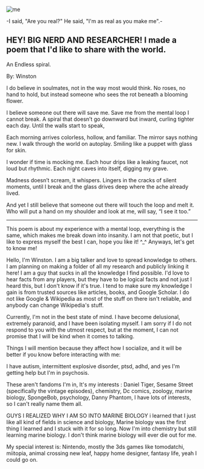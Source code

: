 
![me](https://i.pinimg.com/736x/a6/60/1e/a6601e986386d6044497e4a96e141f1c.jpg)

-I said, "Are you real?" He said, "I'm as real as you make me".-

HEY! BIG NERD AND RESEARCHER! I made a poem that I'd like to share with the world.
--------
An Endless spiral.

By: Winston
 
I do believe in soulmates, not in the way most would think.
No roses, no hand to hold, but instead someone who sees the rot beneath a blooming flower.

I believe someone out there will save me. Save me from the mental loop I cannot break. A spiral that doesn’t go downward but inward, curling tighter each day. Until the walls start to speak,

Each morning arrives colorless, hollow, and familiar. The mirror says nothing new. I walk through the world on autoplay. Smiling like a puppet with glass for skin. 

I wonder if time is mocking me. Each hour drips like a leaking faucet, not loud but rhythmic. Each night caves into itself, digging my grave. 

Madness doesn’t scream, it whispers. Lingers in the cracks of silent moments, until I break and the glass drives deep where the ache already lived.

And yet I still believe that someone out there will touch the loop and melt it. Who will put a hand on my shoulder and look at me, will say, “I see it too.”

----------------
This poem is about my experience with a mental loop, everything is the same, which makes me break down into insanity. I am not that poetic, but I like to express myself the best I can, hope you like it! ^_^ Anyways, let's get to know me!

Hello, I'm Winston. I am a big talker and love to spread knowledge to others. I am planning on making a folder of all my research and publicly linking it here! I am a guy that sucks in all the knowledge I find possible. I'd love to hear facts from any players, but they have to be logical facts and not just I heard this, but I don't know if it's true. I tend to make sure my knowledge I gain is from trusted sources like articles, books, and Google Scholar. I do not like Google & Wikipedia as most of the stuff on there isn't reliable, and anybody can change Wikipedia's stuff. 

Currently, I'm not in the best state of mind. I have become delusional, extremely paranoid, and I have been isolating myself. I am sorry if I do not respond to you with the utmost respect, but at the moment, I can not promise that I will be kind when it comes to talking. 

Things I will mention because they affect how I socialize, and it will be better if you know before interacting with me:

I have autism, intermittent explosive disorder, ptsd, adhd, and yes I'm getting help but I'm in psychosis.


These aren't fandoms I'm in, It's my interests : Daniel Tiger, Sesame Street (specifically the vintage episodes), chemistry, Dc comics, zoology, marine biology, SpongeBob, psychology, Danny Phantom, I have lots of interests, so I can't really name them all.

GUYS I REALIZED WHY I AM SO INTO MARINE BIOLOGY i learned that I just like all kind of fields in science and biology, Marine biology was the first thing I learned and I stuck with it for so long. Now I'm into chemistry but still learning marine biology. I don't think marine biology will ever die out for me.

My special interest is: Nintendo, mostly the 3ds games like tomodatchi, miitopia, animal crossing new leaf, happy home designer, fantasy life, yeah I could go on. 



